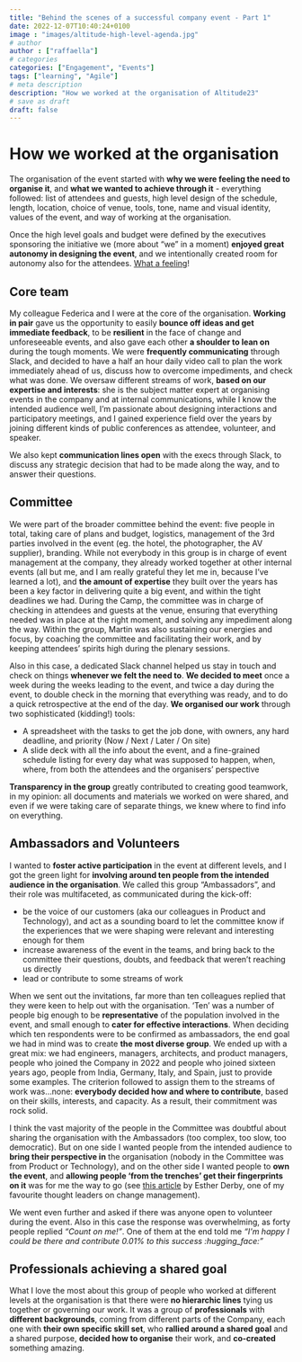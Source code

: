 ```yaml
---
title: "Behind the scenes of a successful company event - Part 1"
date: 2022-12-07T10:40:24+0100
image : "images/altitude-high-level-agenda.jpg"
# author
author : ["raffaella"]
# categories
categories: ["Engagement", "Events"]
tags: ["learning", "Agile"]
# meta description
description: "How we worked at the organisation of Altitude23"
# save as draft
draft: false
---
```

# How we worked at the organisation

The organisation of the event started with **why we were feeling the need to organise it**, and **what we wanted to achieve through it** - everything followed: list of attendees and guests, high level design of the schedule, length, location, choice of venue, tools, tone, name and visual identity, values of the event, and way of working at the organisation.

Once the high level goals and budget were defined by the executives sponsoring the initiative we (more about “we” in a moment) **enjoyed great autonomy in designing the event**, and we intentionally created room for autonomy also for the attendees. [What a feeling](https://www.youtube.com/watch?v=ILWSp0m9G2U)!

## Core team
My colleague Federica and I were at the core of the organisation. **Working in pair** gave us the opportunity to easily **bounce off ideas and get immediate feedback**, to be **resilient** in the face of change and unforeseeable events, and also gave each other **a shoulder to lean on** during the tough moments. 
We were **frequently communicating** through Slack, and decided to have a half an hour daily video call to plan the work immediately ahead of us, discuss how to overcome impediments, and check what was done. 
We oversaw different streams of work, **based on our expertise and interests**: she is the subject matter expert at organising events in the company and at internal communications, while I know the intended audience well, I’m passionate about designing interactions and participatory meetings, and I gained experience field over the years by joining different kinds of public conferences as attendee, volunteer, and speaker.

We also kept **communication lines open** with the execs through Slack, to discuss any strategic decision that had to be made along the way, and to answer their questions.

## Committee
We were part of the broader committee behind the event: five people in total, taking care of plans and budget, logistics, management of the 3rd parties involved in the event (eg. the hotel, the photographer, the AV supplier), branding. While not everybody in this group is in charge of event management at the company, they already worked together at other internal events (all but me, and I am really grateful they let me in, because I’ve learned a lot), and **the amount of expertise** they built over the years has been a key factor in delivering quite a big event, and within the tight deadlines we had. 
During the Camp, the committee was in charge of checking in attendees and guests at the venue, ensuring that everything needed was in place at the right moment, and solving any impediment along the way. 
Within the group, Martin was also sustaining our energies and focus, by coaching the committee and facilitating their work, and by keeping attendees’ spirits high during the plenary sessions.

Also in this case, a dedicated Slack channel helped us stay in touch and check on things **whenever we felt the need to**. 
**We decided to meet** once a week during the weeks leading to the event, and twice a day during the event, to double check in the morning that everything was ready, and to do a quick retrospective at the end of the day. 
**We organised our work** through two sophisticated (kidding!) tools:

- A spreadsheet with the tasks to get the job done, with owners, any hard deadline, and priority (Now / Next / Later / On site)
- A slide deck with all the info about the event, and a fine-grained schedule listing for every day what was supposed to happen, when, where, from both the attendees and the organisers’ perspective

**Transparency in the group** greatly contributed to creating good teamwork, in my opinion: all documents and materials we worked on were shared, and even if we were taking care of separate things, we knew where to find info on everything. 

## Ambassadors and Volunteers
I wanted to **foster active participation** in the event at different levels, and I got the green light for **involving around ten people from the intended audience in the organisation**. We called this group “Ambassadors”, and their role was multifaceted, as communicated during the kick-off: 

- be the voice of our customers (aka our colleagues in Product and Technology), and act as a sounding board to let the committee know if the experiences that we were shaping were relevant and interesting enough for them
- increase awareness of the event in the teams, and bring back to the committee their questions, doubts, and feedback that weren’t reaching us directly
- lead or contribute to some streams of work 

When we sent out the invitations, far more than ten colleagues replied that they were keen to help out with the organisation. ‘Ten’ was a number of people big enough to be **representative** of the population involved in the event, and small enough to **cater for effective interactions**. 
When deciding which ten respondents were to be confirmed as ambassadors, the end goal we had in mind was to create **the most diverse group**. We ended up with a great mix: we had engineers, managers, architects, and product managers, people who joined the Company in 2022 and people who joined sixteen years ago, people from India, Germany, Italy, and Spain, just to provide some examples.
The criterion followed to assign them to the streams of work was…none: **everybody decided how and where to contribute**, based on their skills, interests, and capacity. As a result, their commitment was rock solid. 

I think the vast majority of the people in the Committee was doubtful about sharing the organisation with the Ambassadors (too complex, too slow, too democratic). 
But on one side I wanted people from the intended audience to **bring their perspective in** the organisation (nobody in the Committee was from Product or Technology), and on the other side I wanted people to **own the event**, and **allowing people ‘from the trenches’ get their fingerprints on it** was for me the way to go (see [this article](https://www.estherderby.com/the-fingerprint-principle) by Esther Derby, one of my favourite thought leaders on change management).

We went even further and asked if there was anyone open to volunteer during the event. Also in this case the response was overwhelming, as forty people replied *“Count on me!”*.
One of them at the end told me *“I'm happy I could be there and contribute 0.01% to this success :hugging_face:”*

## Professionals achieving a shared goal
What I love the most about this group of people who worked at different levels at the organisation is that there were **no hierarchic lines** tying us together or governing our work. It was a group of **professionals** with **different backgrounds**, coming from different parts of the Company, each one with **their own specific skill set**, who **rallied around a shared goal** and a shared purpose, **decided how to organise** their work, and **co-created** something amazing.
